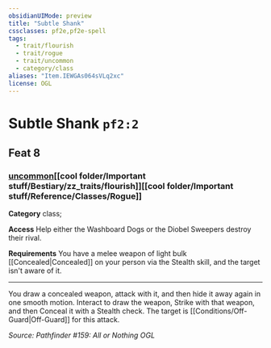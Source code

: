 ```yaml
---
obsidianUIMode: preview
title: "Subtle Shank"
cssclasses: pf2e,pf2e-spell
tags:
  - trait/flourish
  - trait/rogue
  - trait/uncommon
  - category/class
aliases: "Item.IEWGAs064sVLq2xc"
license: OGL
---
```

# Subtle Shank `pf2:2`
## Feat 8
### [uncommon](cool%20folder/Important%20stuff/Bestiary/zz_traits/uncommon.md "Uncommon Rarity Trait")[[cool folder/Important stuff/Bestiary/zz_traits/flourish]][[cool folder/Important stuff/Reference/Classes/Rogue]]

**Category** class; 




**Access** Help either the Washboard Dogs or the Diobel Sweepers destroy their rival.

**Requirements** You have a melee weapon of light bulk [[Concealed|Concealed]] on your person via the Stealth skill, and the target isn't aware of it.

* * *

You draw a concealed weapon, attack with it, and then hide it away again in one smooth motion. Interact to draw the weapon, Strike with that weapon, and then Conceal it with a Stealth check. The target is [[Conditions/Off-Guard|Off-Guard]] for this attack.

*Source: Pathfinder #159: All or Nothing*
*OGL*